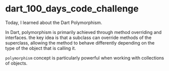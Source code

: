 #  dart_100_days_code_challenge

Today, I learned about the Dart Polymorphism.

In Dart, polymorphism is primarily achieved through method overriding and interfaces. 
the key idea is that a subclass can override methods of the superclass, allowing the 
method to behave differently depending on the type of the object that is calling it.

`polymorphism` concept is particularly powerful when working with collections of objects.